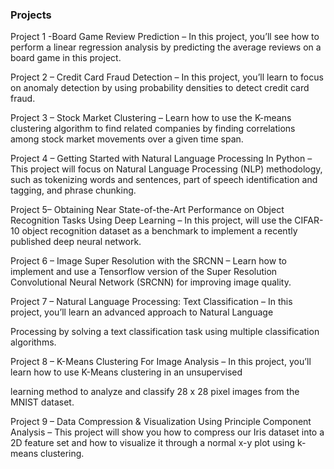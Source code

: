 ### Projects 

Project 1 -Board Game Review Prediction – In this project, you’ll see how to perform a linear regression analysis by predicting the average reviews on a board game in this project.

Project 2 – Credit Card Fraud Detection – In this project, you’ll learn to focus on anomaly detection by using probability densities to detect credit card fraud.

Project 3 – Stock Market Clustering – Learn how to use the K-means clustering algorithm to find related companies by finding correlations among stock market movements over a given time span.

Project 4 – Getting Started with Natural Language Processing In Python – This project will focus on Natural Language Processing (NLP) methodology, such as tokenizing words and sentences, part of speech identification and tagging, and phrase chunking.

Project 5– Obtaining Near State-of-the-Art Performance on Object Recognition Tasks Using Deep Learning – In this project, will use the CIFAR-10 object recognition dataset as a benchmark to implement a recently published deep neural network.

Project 6 – Image Super Resolution with the SRCNN – Learn how to implement and use a Tensorflow version of the Super Resolution Convolutional Neural Network (SRCNN) for improving image quality.

Project 7 – Natural Language Processing: Text Classification – In this project, you’ll learn an advanced approach to Natural Language

Processing by solving a text classification task using multiple classification algorithms.

Project 8 – K-Means Clustering For Image Analysis – In this project, you’ll learn how to use K-Means clustering in an unsupervised

learning method to analyze and classify 28 x 28 pixel images from the MNIST dataset.

Project 9 – Data Compression & Visualization Using Principle Component Analysis – This project will show you how to compress our Iris dataset into a 2D feature set and how to visualize it through a normal x-y plot using k-means clustering. 
